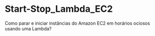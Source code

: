 # Start-Stop_Lambda_EC2
Como parar e iniciar instâncias do Amazon EC2 em horários ociosos usando uma  Lambda?
